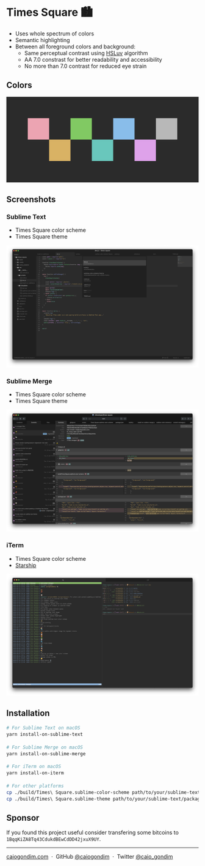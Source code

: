 # Times Square 🏙️

- Uses whole spectrum of colors
- Semantic highlighting
- Between all foreground colors and background:
  - Same perceptual contrast using [HSLuv](https://www.hsluv.org) algorithm
  - AA 7.0 constrast for better readability and accessibility
  - No more than 7.0 contrast for reduced eye strain

## Colors

![colors](./media/colors.png)

## Screenshots

### Sublime Text

- Times Square color scheme
- Times Square theme

![sublime](./media/sublime-screenshot.png)

### Sublime Merge

- Times Square color scheme
- Times Square theme

![sublime](./media/sublime-merge-screenshot.png)

### iTerm

- Times Square color scheme
- [Starship](https://starship.rs)

![iterm](./media/iterm-screenshot.png)

## Installation

```bash
# For Sublime Text on macOS
yarn install-on-sublime-text

# For Sublime Merge on macOS
yarn install-on-sublime-merge

# For iTerm on macOS
yarn install-on-iterm

# For other platforms
cp ./build/Times\ Square.sublime-color-scheme path/to/your/sublime-text/packages/folder
cp ./build/Times\ Square.sublime-theme path/to/your/sublime-text/packages/folder
```

## Sponsor

If you found this project useful consider transfering some
bitcoins to `1BqqKiZA8Tq43CdukdBEwCdDD42jxuX9UY`.

---

[caiogondim.com](https://caiogondim.com) &nbsp;&middot;&nbsp;
GitHub [@caiogondim](https://github.com/caiogondim) &nbsp;&middot;&nbsp;
Twitter [@caio_gondim](https://twitter.com/caio_gondim)
